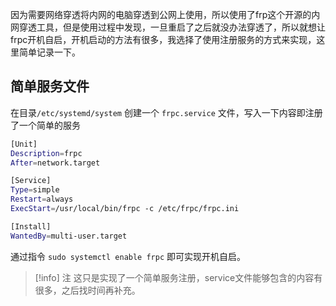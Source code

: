 因为需要网络穿透将内网的电脑穿透到公网上使用，所以使用了frp这个开源的内网穿透工具，但是使用过程中发现，一旦重启了之后就没办法穿透了，所以就想让frpc开机自启，开机启动的方法有很多，我选择了使用注册服务的方式来实现，这里简单记录一下。

## 简单服务文件

在目录`/etc/systemd/system` 创建一个 `frpc.service` 文件，写入一下内容即注册了一个简单的服务

``` bash
[Unit]
Description=frpc
After=network.target

[Service]
Type=simple
Restart=always
ExecStart=/usr/local/bin/frpc -c /etc/frpc/frpc.ini

[Install]
WantedBy=multi-user.target
```

通过指令 `sudo systemctl enable frpc` 即可实现开机自启。

> [!info] 注
> 这只是实现了一个简单服务注册，service文件能够包含的内容有很多，之后找时间再补充。